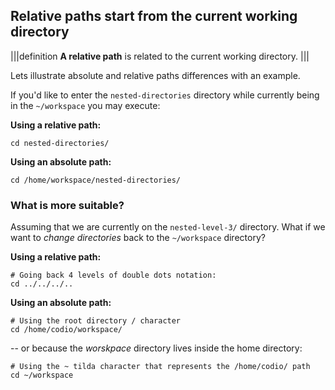 ## Relative paths start from the current working directory

|||definition
__A relative path__ is related to the current working directory.
|||

Lets illustrate absolute and relative paths differences with an example. 

If you'd like to enter the `nested-directories` directory while currently being in the `~/workspace` you may execute: 

__Using a relative path:__

```
cd nested-directories/
```

__Using an absolute path:__

```
cd /home/workspace/nested-directories/
```

### What is more suitable? 

Assuming that we are currently on the `nested-level-3/` directory. What if we want to _change directories_ back to the `~/workspace` directory?

__Using a relative path:__

```
# Going back 4 levels of double dots notation:
cd ../../../..
```

__Using an absolute path:__

```
# Using the root directory / character
cd /home/codio/workspace/
```

-- or because the _worskpace_ directory lives inside the home directory:

```
# Using the ~ tilda character that represents the /home/codio/ path
cd ~/workspace
```